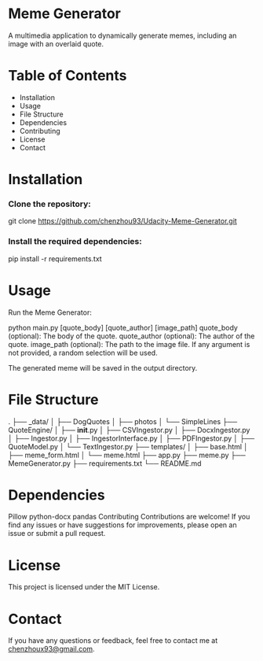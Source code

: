 # Meme Generator
A multimedia application to dynamically generate memes, including an image with an overlaid quote.

# Table of Contents
* Installation
* Usage
* File Structure
* Dependencies
* Contributing
* License
* Contact

# Installation
### Clone the repository:

git clone https://github.com/chenzhou93/Udacity-Meme-Generator.git

### Install the required dependencies:

pip install -r requirements.txt

# Usage
Run the Meme Generator:

python main.py [quote_body] [quote_author] [image_path]
quote_body (optional): The body of the quote.
quote_author (optional): The author of the quote.
image_path (optional): The path to the image file.
If any argument is not provided, a random selection will be used.

The generated meme will be saved in the output directory.

# File Structure
.
├── _data/
│   ├── DogQuotes
│   ├── photos
│   └── SimpleLines
├── QuoteEngine/
│   ├── __init__.py
│   ├── CSVIngestor.py
│   ├── DocxIngestor.py
│   ├── Ingestor.py
│   ├── IngestorInterface.py
│   ├── PDFIngestor.py
│   ├── QuoteModel.py
│   └── TextIngestor.py
├── templates/
│   ├── base.html
│   ├── meme_form.html
│   └── meme.html
├── app.py
├── meme.py
├── MemeGenerator.py
├── requirements.txt
└── README.md

# Dependencies
Pillow
python-docx
pandas
Contributing
Contributions are welcome! If you find any issues or have suggestions for improvements, please open an issue or submit a pull request.

# License
This project is licensed under the MIT License.

# Contact
If you have any questions or feedback, feel free to contact me at chenzhoux93@gmail.com.